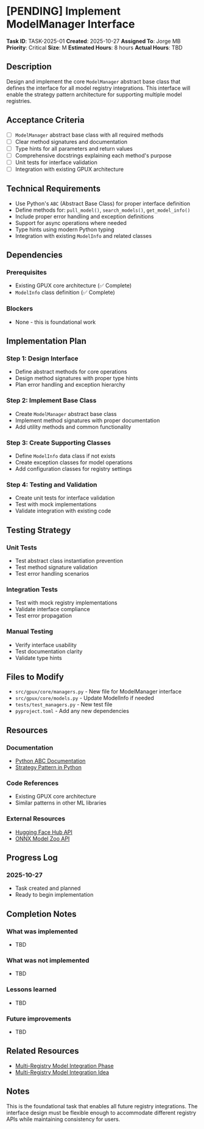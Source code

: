 # [PENDING] Implement ModelManager Interface

**Task ID**: TASK-2025-01
**Created**: 2025-10-27
**Assigned To**: Jorge MB
**Priority**: Critical
**Size**: M
**Estimated Hours**: 8 hours
**Actual Hours**: TBD

## Description

Design and implement the core `ModelManager` abstract base class that defines the interface for all model registry integrations. This interface will enable the strategy pattern architecture for supporting multiple model registries.

## Acceptance Criteria

- [ ] `ModelManager` abstract base class with all required methods
- [ ] Clear method signatures and documentation
- [ ] Type hints for all parameters and return values
- [ ] Comprehensive docstrings explaining each method's purpose
- [ ] Unit tests for interface validation
- [ ] Integration with existing GPUX architecture

## Technical Requirements

- Use Python's `ABC` (Abstract Base Class) for proper interface definition
- Define methods for: `pull_model()`, `search_models()`, `get_model_info()`
- Include proper error handling and exception definitions
- Support for async operations where needed
- Type hints using modern Python typing
- Integration with existing `ModelInfo` and related classes

## Dependencies

### Prerequisites
- Existing GPUX core architecture (✅ Complete)
- `ModelInfo` class definition (✅ Complete)

### Blockers
- None - this is foundational work

## Implementation Plan

### Step 1: Design Interface
- Define abstract methods for core operations
- Design method signatures with proper type hints
- Plan error handling and exception hierarchy

### Step 2: Implement Base Class
- Create `ModelManager` abstract base class
- Implement method signatures with proper documentation
- Add utility methods and common functionality

### Step 3: Create Supporting Classes
- Define `ModelInfo` data class if not exists
- Create exception classes for model operations
- Add configuration classes for registry settings

### Step 4: Testing and Validation
- Create unit tests for interface validation
- Test with mock implementations
- Validate integration with existing code

## Testing Strategy

### Unit Tests
- Test abstract class instantiation prevention
- Test method signature validation
- Test error handling scenarios

### Integration Tests
- Test with mock registry implementations
- Validate interface compliance
- Test error propagation

### Manual Testing
- Verify interface usability
- Test documentation clarity
- Validate type hints

## Files to Modify

- `src/gpux/core/managers.py` - New file for ModelManager interface
- `src/gpux/core/models.py` - Update ModelInfo if needed
- `tests/test_managers.py` - New test file
- `pyproject.toml` - Add any new dependencies

## Resources

### Documentation
- [Python ABC Documentation](https://docs.python.org/3/library/abc.html)
- [Strategy Pattern in Python](https://refactoring.guru/design-patterns/strategy/python/example)

### Code References
- Existing GPUX core architecture
- Similar patterns in other ML libraries

### External Resources
- [Hugging Face Hub API](https://huggingface.co/docs/hub/api)
- [ONNX Model Zoo API](https://github.com/onnx/models)

## Progress Log

### 2025-10-27
- Task created and planned
- Ready to begin implementation

## Completion Notes

### What was implemented
- TBD

### What was not implemented
- TBD

### Lessons learned
- TBD

### Future improvements
- TBD

## Related Resources

- [Multi-Registry Model Integration Phase](../phases/current/multi-registry-phase-1.md)
- [Multi-Registry Model Integration Idea](../../ideas/feature-requests/huggingface-integration.md)

## Notes

This is the foundational task that enables all future registry integrations. The interface design must be flexible enough to accommodate different registry APIs while maintaining consistency for users.
